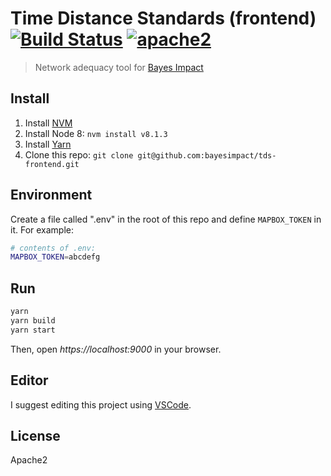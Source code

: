 # Time Distance Standards (frontend) [![Build Status][build]](https://circleci.com/gh/bayesimpact/tds-frontend) [![apache2]](https://www.apache.org/licenses/LICENSE-2.0)

[build]: https://img.shields.io/circleci/project/bayesimpact/tds-frontend.svg?branch=master&style=flat-square
[apache2]: https://img.shields.io/npm/l/bayes-mvp.svg?style=flat-square

> Network adequacy tool for [Bayes Impact](https://github.com/bayesimpact)

## Install

1. Install [NVM](https://github.com/creationix/nvm#installation)
2. Install Node 8: `nvm install v8.1.3`
3. Install [Yarn](https://yarnpkg.com/en/docs/install)
4. Clone this repo: `git clone git@github.com:bayesimpact/tds-frontend.git`

## Environment

Create a file called ".env" in the root of this repo and define `MAPBOX_TOKEN` in it. For example:

```sh
# contents of .env:
MAPBOX_TOKEN=abcdefg
```

## Run

```sh
yarn
yarn build
yarn start
```

Then, open *https://localhost:9000* in your browser.

## Editor

I suggest editing this project using [VSCode](https://code.visualstudio.com/).

## License

Apache2
